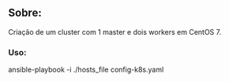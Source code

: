## Sobre:
Criação de um cluster com 1 master e dois workers em CentOS 7.
### Uso:
ansible-playbook -i ./hosts_file config-k8s.yaml

